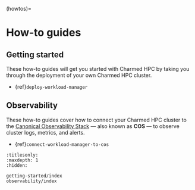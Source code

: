 (howtos)=
# How-to guides

## Getting started

These how-to guides will get you started with Charmed HPC by
taking you through the deployment of your own Charmed HPC cluster.

- {ref}`deploy-workload-manager`

## Observability

These how-to guides cover how to connect your Charmed HPC
cluster to the [Canonical Observability Stack](https://charmhub.io/topics/canonical-observability-stack)
&mdash; also known as __COS__ &mdash; to observe cluster logs, metrics,
and alerts.

- {ref}`connect-workload-manager-to-cos`

```{toctree}
:titlesonly:
:maxdepth: 1
:hidden:

getting-started/index
observability/index
```
